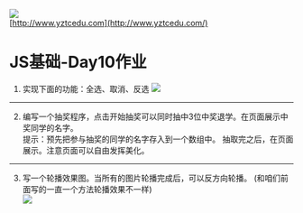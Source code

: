 ![](http://www.yztcedu.com/images/logo.png)     
[http://www.yztcedu.com](http://www.yztcedu.com/)  
# JS基础-Day10作业
1. 实现下面的功能：全选、取消、反选
   ![](http://o7cqr8cfk.bkt.clouddn.com/public/16-12-9/1403904.jpg)

---
2. 编写一个抽奖程序，点击开始抽奖可以同时抽中3位中奖退学。在页面展示中奖同学的名字。    
   提示：预先把参与抽奖的同学的名字存入到一个数组中。  抽取完之后，在页面展示。注意页面可以自由发挥美化。

---
3. 写一个轮播效果图。当所有的图片轮播完成后，可以反方向轮播。 (和咱们前面写的一直一个方法轮播效果不一样)      
   ![](http://o7cqr8cfk.bkt.clouddn.com/public/16-12-9/54223627.jpg)
